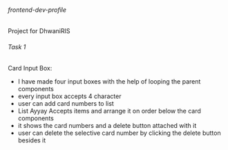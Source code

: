 ###### frontend-dev-profile
Project for DhwaniRIS

###### Task 1 
Card Input Box:

* I have made four input boxes with the help of looping the parent components
* every input box accepts 4 character 
* user can add card numbers to list 
* List Ayyay Accepts items and arrange it on order below the card components
* it shows the card numbers and a delete button attached with it
* user can delete the selective card number by clicking the delete button besides it